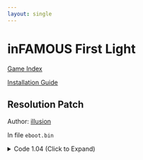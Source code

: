 ```yaml
---
layout: single
---
```


# inFAMOUS First Light

[Game Index](/patch/#patches)

[Installation Guide](https://illusion0001.github.io/install-instructions/)

## Resolution Patch

Author: [illusion](https://twitter.com/illusion0002)

In file `eboot.bin`

<details>
<summary>Code 1.04 (Click to Expand)</summary>

{% highlight none %}
# Base
C7 43 0C 80 07 00 00 C7 43 10 38 04 00 00

# Presets:

# 720p target
C7 43 0C 00 05 00 00 C7 43 10 D0 02 00 00

# 540p target
C7 43 0C C0 03 00 00 C7 43 10 1C 02 00 00
{% endhighlight %}

</details>
